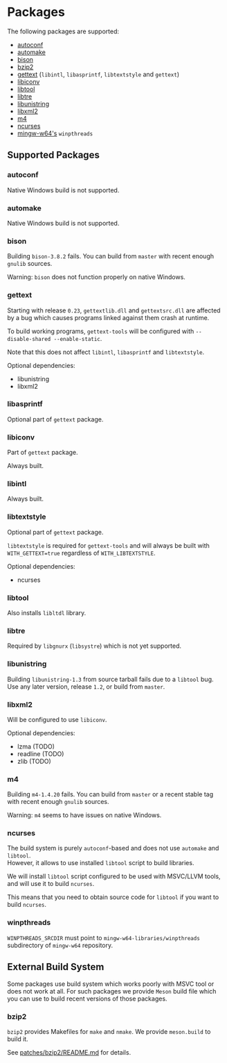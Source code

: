 # Packages

The following packages are supported:

- [autoconf](https://www.gnu.org/software/autoconf)
- [automake](https://www.gnu.org/software/automake)
- [bison](https://www.gnu.org/software/bison)
- [bzip2](https://sourceware.org/bzip2)
- [gettext](https://www.gnu.org/software/gettext)
  (`libintl`, `libasprintf`, `libtextstyle` and `gettext`)
- [libiconv](https://www.gnu.org/software/libiconv)
- [libtool](https://www.gnu.org/software/libtool)
- [libtre](https://laurikari.net/tre)
- [libunistring](https://www.gnu.org/software/libunistring)
- [libxml2](https://gitlab.gnome.org/GNOME/libxml2)
- [m4](https://www.gnu.org/software/m4)
- [ncurses](https://invisible-island.net/ncurses)
- [mingw-w64's](https://www.mingw-w64.org) `winpthreads`

## Supported Packages

### autoconf

Native Windows build is not supported.

### automake

Native Windows build is not supported.

### bison

Building `bison-3.8.2` fails.
You can build from `master` with recent enough `gnulib` sources.

Warning: `bison` does not function properly on native Windows.

### gettext

Starting with release `0.23`, `gettextlib.dll` and `gettextsrc.dll` are
affected by a bug which causes programs linked against them crash at runtime.

To build working programs, `gettext-tools` will be configured with
`--disable-shared --enable-static`.

Note that this does not affect `libintl`, `libasprintf` and `libtextstyle`.

Optional dependencies:

- libunistring
- libxml2

### libasprintf

Optional part of `gettext` package.

### libiconv

Part of `gettext` package.

Always built.

### libintl

Always built.

### libtextstyle

Optional part of `gettext` package.

`libtextstyle` is required for `gettext-tools` and will always be built with
`WITH_GETTEXT=true` regardless of `WITH_LIBTEXTSTYLE`.

Optional dependencies:

- ncurses

### libtool

Also installs `libltdl` library.

### libtre

Required by `libgnurx` (`libsystre`) which is not yet supported.

### libunistring

Building `libunistring-1.3` from source tarball fails due to a `libtool` bug.
Use any later version, release `1.2`, or build from `master`.

### libxml2

Will be configured to use `libiconv`.

Optional dependencies:

- lzma (TODO)
- readline (TODO)
- zlib (TODO)

### m4

Building `m4-1.4.20` fails. You can build from `master` or a recent stable tag
with recent enough `gnulib` sources.

Warning: `m4` seems to have issues on native Windows.

### ncurses

The build system is purely `autoconf`-based and does not use `automake` and
`libtool`.  
However, it allows to use installed `libtool` script to build libraries.

We will install `libtool` script configured to be used with MSVC/LLVM tools,
and will use it to build `ncurses`.

This means that you need to obtain source code for `libtool` if you want to
build `ncurses`.

### winpthreads

`WINPTHREADS_SRCDIR` must point to `mingw-w64-libraries/winpthreads`
subdirectory of `mingw-w64` repository.

## External Build System

Some packages use build system which works poorly with MSVC tool or
does not work at all. For such packages we provide `Meson` build file which
you can use to build recent versions of those packages.

### bzip2

`bzip2` provides Makefiles for `make` and `nmake`.
We provide `meson.build` to build it.

See [patches/bzip2/README.md](/patches/bzip2/README.md) for details.
